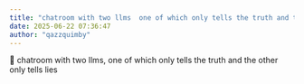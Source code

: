 ```yaml
---
title: "chatroom with two llms  one of which only tells the truth and the other only"
date: 2025-06-22 07:36:47
author: "qazzquimby"
---
```


💭 chatroom with two llms, one of which only tells the truth and the other only tells lies
